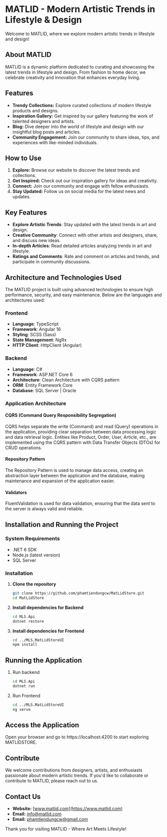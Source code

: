 # MATLID - Modern Artistic Trends in Lifestyle & Design

Welcome to MATLID, where we explore modern artistic trends in lifestyle and design!

## About MATLID

MATLID is a dynamic platform dedicated to curating and showcasing the latest trends in lifestyle and design. From fashion to home decor, we celebrate creativity and innovation that enhances everyday living.

## Features

- **Trendy Collections:** Explore curated collections of modern lifestyle products and designs.
- **Inspiration Gallery:** Get inspired by our gallery featuring the work of talented designers and artists.
- **Blog:** Dive deeper into the world of lifestyle and design with our insightful blog posts and articles.
- **Community Engagement:** Join our community to share ideas, tips, and experiences with like-minded individuals.

## How to Use

1. **Explore:** Browse our website to discover the latest trends and collections.
2. **Get Inspired:** Check out our inspiration gallery for ideas and creativity.
3. **Connect:** Join our community and engage with fellow enthusiasts.
4. **Stay Updated:** Follow us on social media for the latest news and updates.

## Key Features

- **Explore Artistic Trends**: Stay updated with the latest trends in art and design.
- **Creative Community**: Connect with other artists and designers, share, and discuss new ideas.
- **In-depth Articles**: Read detailed articles analyzing trends in art and lifestyle.
- **Ratings and Comments**: Rate and comment on articles and trends, and participate in community discussions.

## Architecture and Technologies Used

The MATLID project is built using advanced technologies to ensure high performance, security, and easy maintenance. Below are the languages and architectures used:

### Frontend

- **Language**: TypeScript
- **Framework**: Angular 16
- **Styling**: SCSS (Sass)
- **State Management**: NgRx
- **HTTP Client**: HttpClient (Angular)

### Backend

- **Language**: C#
- **Framework**: ASP.NET Core 6
- **Architecture**: Clean Architecture with CQRS pattern
- **ORM**: Entity Framework Core
- **Database**: SQL Server | Oracle

### Application Architecture

#### CQRS (Command Query Responsibility Segregation)

CQRS helps separate the write (Command) and read (Query) operations in the application, providing clear separation between data processing logic and data retrieval logic. Entities like Product, Order, User, Article, etc., are implemented using the CQRS pattern with Data Transfer Objects (DTOs) for CRUD operations.

#### Repository Pattern

The Repository Pattern is used to manage data access, creating an abstraction layer between the application and the database, making maintenance and expansion of the application easier.

#### Validators

FluentValidation is used for data validation, ensuring that the data sent to the server is always valid and reliable.

## Installation and Running the Project

### System Requirements

- .NET 6 SDK
- Node.js (latest version)
- SQL Server

### Installation

1. **Clone the repository**
   ```bash
   git clone https://github.com/phamtiendungcw/MatLidStore.git
   cd MatLidStore

2. **Install dependencies for Backend**
   ```bash
   cd MLS.Api
   dotnet restore

4. **Install dependencies for Frontend**
   ```bash
   cd ../MLS.MatLidStoreUI
   npm install

## Running the Application
1. Run backend
   ```bash
   cd MLS.Api
   dotnet run

3. Run Frontend
   ```bash
   cd ../MLS.MatLidStoreUI
   ng serve

## Access the Application

Open your browser and go to https://localhost:4200 to start exploring MATLIDSTORE.

## Contribute

We welcome contributions from designers, artists, and enthusiasts passionate about modern artistic trends. If you'd like to collaborate or contribute to MATLID, please reach out to us.

## Contact Us

- **Website:** [www.matlid.com](https://www.matlid.com)
- **Email:** info@matlid.com
- **Email:** phamtiendungcw@gmail.com

Thank you for visiting MATLID - Where Art Meets Lifestyle!
